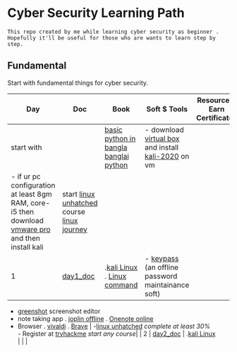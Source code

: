 # Cyber Security Learning Path
`This repo created by me while learning cyber security as beginner . Hopefully it'll be useful for those who are wants to learn step by step.`

## Fundamental 
Start with fundamental things for cyber security.

| Day | Doc | Book | Soft $ Tools | Resource & Earn Certificates |
| --- | --- | --- | --- | --- |  
| start with | | [basic python in bangla](http://pybook.subeen.com/) <br/>  [banglai python ](https://python.howtocode.dev/) |  - download [virtual box](https://www.virtualbox.org/wiki/Downloads) and install [kali-2020](https://kali.download/virtual-images/kali-2022.3/kali-linux-2022.3-virtualbox-amd64.7z) on vm 
 - if ur pc configuration at least 8gm RAM, core-i5 then download [vmware pro](https://customerconnect.vmware.com/en/downloads/info/slug/desktop_end_user_computing/vmware_workstation_pro/16_0#product_downloads) and then install kali | start [linux unhatched](https://www.netacad.com/courses/os-it/ndg-linux-unhatched) course <br/> [linux journey](https://linuxjourney.com/lesson/the-shell)|
| 1 | [day1_doc](./Doc/day1_doc.md)  | .[kali Linux](./Book/kali_linux.pdf) <br/> . [Linux command](./Book/Linux_Basic_Commands%20(2).pdf) |  - [keypass]( https://keepass.info/download.html) (an offline password maintainance soft)
 - [greenshot](https://getgreenshot.org/downloads/) screenshot editor
 - note taking app 
   . [joplin offline](https://joplinapp.org/)
   . [Onenote online](https://www.onenote.com/download)
 - Browser
   . [vivaldi](https://downloads.vivaldi.com/stable/Vivaldi.5.4.2753.51.x64.exe) 
   . [Brave](https://laptop-updates.brave.com/latest/winx64) | -[linux unhatched](https://www.netacad.com/courses/os-it/ndg-linux-unhatched) _complete at least 30%_ <br/>- Register at [tryhackme](https://tryhackme.com/hacktivities) _start any course_|
| 2 | [day2_doc](./Doc/day2_doc.md) | .[kali Linux](./Book/LinuxCommandLineCheatSheet.pdf) <br/>| | |
